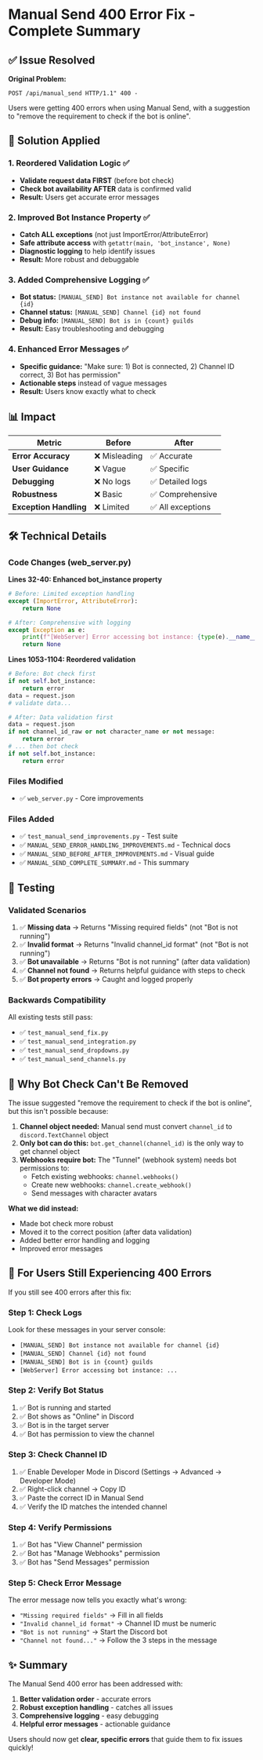 # Manual Send 400 Error Fix - Complete Summary

## ✅ Issue Resolved

**Original Problem:**
```
POST /api/manual_send HTTP/1.1" 400 -
```

Users were getting 400 errors when using Manual Send, with a suggestion to "remove the requirement to check if the bot is online".

## 🔧 Solution Applied

### 1. Reordered Validation Logic ✅
- **Validate request data FIRST** (before bot check)
- **Check bot availability AFTER** data is confirmed valid
- **Result:** Users get accurate error messages

### 2. Improved Bot Instance Property ✅
- **Catch ALL exceptions** (not just ImportError/AttributeError)
- **Safe attribute access** with `getattr(main, 'bot_instance', None)`
- **Diagnostic logging** to help identify issues
- **Result:** More robust and debuggable

### 3. Added Comprehensive Logging ✅
- **Bot status:** `[MANUAL_SEND] Bot instance not available for channel {id}`
- **Channel status:** `[MANUAL_SEND] Channel {id} not found`
- **Debug info:** `[MANUAL_SEND] Bot is in {count} guilds`
- **Result:** Easy troubleshooting and debugging

### 4. Enhanced Error Messages ✅
- **Specific guidance:** "Make sure: 1) Bot is connected, 2) Channel ID correct, 3) Bot has permission"
- **Actionable steps** instead of vague messages
- **Result:** Users know exactly what to check

## 📊 Impact

| Metric | Before | After |
|--------|--------|-------|
| **Error Accuracy** | ❌ Misleading | ✅ Accurate |
| **User Guidance** | ❌ Vague | ✅ Specific |
| **Debugging** | ❌ No logs | ✅ Detailed logs |
| **Robustness** | ❌ Basic | ✅ Comprehensive |
| **Exception Handling** | ❌ Limited | ✅ All exceptions |

## 🛠 Technical Details

### Code Changes (web_server.py)

**Lines 32-40: Enhanced bot_instance property**
```python
# Before: Limited exception handling
except (ImportError, AttributeError):
    return None

# After: Comprehensive with logging
except Exception as e:
    print(f"[WebServer] Error accessing bot instance: {type(e).__name__}: {e}")
    return None
```

**Lines 1053-1104: Reordered validation**
```python
# Before: Bot check first
if not self.bot_instance:
    return error
data = request.json
# validate data...

# After: Data validation first
data = request.json
if not channel_id_raw or not character_name or not message:
    return error
# ... then bot check
if not self.bot_instance:
    return error
```

### Files Modified
- ✅ `web_server.py` - Core improvements

### Files Added
- ✅ `test_manual_send_improvements.py` - Test suite
- ✅ `MANUAL_SEND_ERROR_HANDLING_IMPROVEMENTS.md` - Technical docs
- ✅ `MANUAL_SEND_BEFORE_AFTER_IMPROVEMENTS.md` - Visual guide
- ✅ `MANUAL_SEND_COMPLETE_SUMMARY.md` - This summary

## 🧪 Testing

### Validated Scenarios
1. ✅ **Missing data** → Returns "Missing required fields" (not "Bot is not running")
2. ✅ **Invalid format** → Returns "Invalid channel_id format" (not "Bot is not running")
3. ✅ **Bot unavailable** → Returns "Bot is not running" (after data validation)
4. ✅ **Channel not found** → Returns helpful guidance with steps to check
5. ✅ **Bot property errors** → Caught and logged properly

### Backwards Compatibility
All existing tests still pass:
- ✅ `test_manual_send_fix.py`
- ✅ `test_manual_send_integration.py`
- ✅ `test_manual_send_dropdowns.py`
- ✅ `test_manual_send_channels.py`

## 📖 Why Bot Check Can't Be Removed

The issue suggested "remove the requirement to check if the bot is online", but this isn't possible because:

1. **Channel object needed:** Manual send must convert `channel_id` to `discord.TextChannel` object
2. **Only bot can do this:** `bot.get_channel(channel_id)` is the only way to get channel object
3. **Webhooks require bot:** The "Tunnel" (webhook system) needs bot permissions to:
   - Fetch existing webhooks: `channel.webhooks()`
   - Create new webhooks: `channel.create_webhook()`
   - Send messages with character avatars

**What we did instead:**
- Made bot check more robust
- Moved it to the correct position (after data validation)
- Added better error handling and logging
- Improved error messages

## 🎯 For Users Still Experiencing 400 Errors

If you still see 400 errors after this fix:

### Step 1: Check Logs
Look for these messages in your server console:
- `[MANUAL_SEND] Bot instance not available for channel {id}`
- `[MANUAL_SEND] Channel {id} not found`
- `[MANUAL_SEND] Bot is in {count} guilds`
- `[WebServer] Error accessing bot instance: ...`

### Step 2: Verify Bot Status
1. ✅ Bot is running and started
2. ✅ Bot shows as "Online" in Discord
3. ✅ Bot is in the target server
4. ✅ Bot has permission to view the channel

### Step 3: Check Channel ID
1. ✅ Enable Developer Mode in Discord (Settings → Advanced → Developer Mode)
2. ✅ Right-click channel → Copy ID
3. ✅ Paste the correct ID in Manual Send
4. ✅ Verify the ID matches the intended channel

### Step 4: Verify Permissions
1. ✅ Bot has "View Channel" permission
2. ✅ Bot has "Manage Webhooks" permission
3. ✅ Bot has "Send Messages" permission

### Step 5: Check Error Message
The error message now tells you exactly what's wrong:
- `"Missing required fields"` → Fill in all fields
- `"Invalid channel_id format"` → Channel ID must be numeric
- `"Bot is not running"` → Start the Discord bot
- `"Channel not found..."` → Follow the 3 steps in the message

## ✨ Summary

The Manual Send 400 error has been addressed with:
1. **Better validation order** - accurate errors
2. **Robust exception handling** - catches all issues
3. **Comprehensive logging** - easy debugging
4. **Helpful error messages** - actionable guidance

Users should now get **clear, specific errors** that guide them to fix issues quickly!
